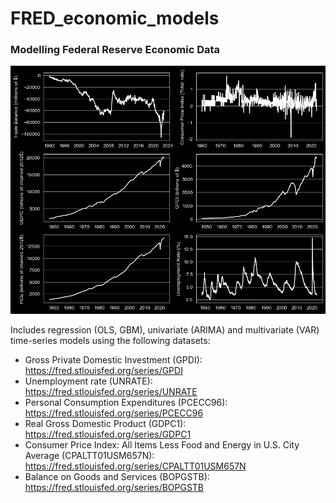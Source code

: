 # FRED_economic_models
### Modelling Federal Reserve Economic Data

![](Figures/raw_plot.png)

Includes regression (OLS, GBM), univariate (ARIMA) and multivariate (VAR) time-series models using the following datasets:

* Gross Private Domestic Investment (GPDI): https://fred.stlouisfed.org/series/GPDI
* Unemployment rate (UNRATE): https://fred.stlouisfed.org/series/UNRATE
* Personal Consumption Expenditures (PCECC96): https://fred.stlouisfed.org/series/PCECC96
* Real Gross Domestic Product (GDPC1): https://fred.stlouisfed.org/series/GDPC1
* Consumer Price Index: All Items Less Food and Energy in U.S. City Average (CPALTT01USM657N): https://fred.stlouisfed.org/series/CPALTT01USM657N
* Balance on Goods and Services (BOPGSTB): https://fred.stlouisfed.org/series/BOPGSTB
